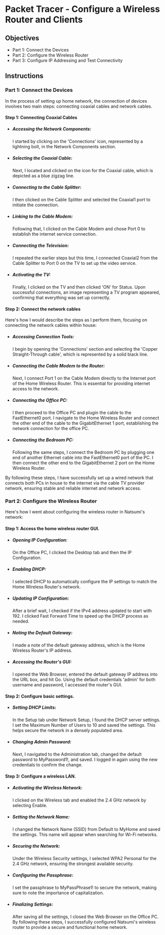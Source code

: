 # Packet Tracer - Configure a Wireless Router and Clients
## Objectives
  * Part 1: Connect the Devices
  * Part 2: Configure the Wireless Router
  * Part 3: Configure IP Addressing and Test Connectivity
## Instructions
### Part 1: Connect the Devices
In the process of setting up home network, the connection of devices involves two main steps: connecting coaxial cables and network cables.
#### Step 1: Connecting Coaxial Cables
* ##### Accessing the Network Components:
   I started by clicking on the 'Connections' icon, represented by a lightning bolt, in the Network Components section.
* ##### Selecting the Coaxial Cable:
   Next, I located and clicked on the icon for the Coaxial cable, which is depicted as a blue zigzag line.
* ##### Connecting to the Cable Splitter:
   I then clicked on the Cable Splitter and selected the Coaxial1 port to initiate the connection.
* ##### Linking to the Cable Modem:
   Following that, I clicked on the Cable Modem and chose Port 0 to establish the internet service connection.
* ##### Connecting the Television:
   I repeated the earlier steps but this time, I connected Coaxial2 from the Cable Splitter to Port 0 on the TV to set up the video service.
* ##### Activating the TV:
   Finally, I clicked on the TV and then clicked 'ON' for Status. Upon successful connections, an image representing a TV program appeared, confirming that everything was set up correctly.
#### Step 2: Connect the network cables
Here's how I would describe the steps as I perform them, focusing on connecting the network cables within house:
* ##### Accessing Connection Tools:
   I begin by opening the 'Connections' section and selecting the 'Copper Straight-Through cable', which is represented by a solid black line.
* ##### Connecting the Cable Modem to the Router:
   Next, I connect Port 1 on the Cable Modem directly to the Internet port of the Home Wireless Router. This is essential for providing internet access to the network.
* ##### Connecting the Office PC:
   I then proceed to the Office PC and plugin the cable to the FastEthernet0 port. I navigate to the Home Wireless Router and connect the other end of the cable to the GigabitEthernet 1 port, establishing the network connection for the office PC.
* ##### Connecting the Bedroom PC:
   Following the same steps, I connect the Bedroom PC by plugging one end of another Ethernet cable into the FastEthernet0 port of the PC. I then connect the other end to the GigabitEthernet 2 port on the Home Wireless Router.

By following these steps, I have successfully set up a wired network that connects both PCs in house to the internet via the cable TV provider network, ensuring stable and reliable internet and network access.

### Part 2: Configure the Wireless Router
Here's how I went about configuring the wireless router in Natsumi's network:
#### Step 1: Access the home wireless router GUI.
* ##### Opening IP Configuration:
   On the Office PC, I clicked the Desktop tab and then the IP Configuration.
* ##### Enabling DHCP:
   I selected DHCP to automatically configure the IP settings to match the Home Wireless Router's network.
* ##### Updating IP Configuration:
   After a brief wait, I checked if the IPv4 address updated to start with 192. I clicked Fast Forward Time to speed up the DHCP process as needed.
* ##### Noting the Default Gateway:
   I made a note of the default gateway address, which is the Home Wireless Router's IP address.
* ##### Accessing the Router's GUI:
   I opened the Web Browser, entered the default gateway IP address into the URL box, and hit Go. Using the default credentials 'admin' for both username and password, I accessed the router's GUI.
#### Step 2: Configure basic settings.
* ##### Setting DHCP Limits:
   In the Setup tab under Network Setup, I found the DHCP server settings. I set the Maximum Number of Users to 10 and saved the settings. This helps secure the network in a densely populated area.
* ##### Changing Admin Password:
   Next, I navigated to the Administration tab, changed the default password to MyPassword1!, and saved. I logged in again using the new credentials to confirm the change.
#### Step 3: Configure a wireless LAN.
* ##### Activating the Wireless Network:
   I clicked on the Wireless tab and enabled the 2.4 GHz network by selecting Enable.
* ##### Setting the Network Name:
   I changed the Network Name (SSID) from Default to MyHome and saved the settings. This name will appear when searching for Wi-Fi networks.
* ##### Securing the Network:
   Under the Wireless Security settings, I selected WPA2 Personal for the 2.4 GHz network, ensuring the strongest available security.
* ##### Configuring the Passphrase:
   I set the passphrase to MyPassPhrase1! to secure the network, making sure to note the importance of capitalization.
* ##### Finalizing Settings:
   After saving all the settings, I closed the Web Browser on the Office PC.
By following these steps, I successfully configured Natsumi's wireless router to provide a secure and functional home network.









